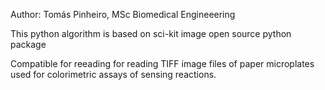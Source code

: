 Author: Tomás Pinheiro, MSc Biomedical Engineeering

This python algorithm is based on sci-kit image open source python package

Compatible for reeading for reading TIFF image files of paper microplates used for colorimetric assays of sensing reactions.


